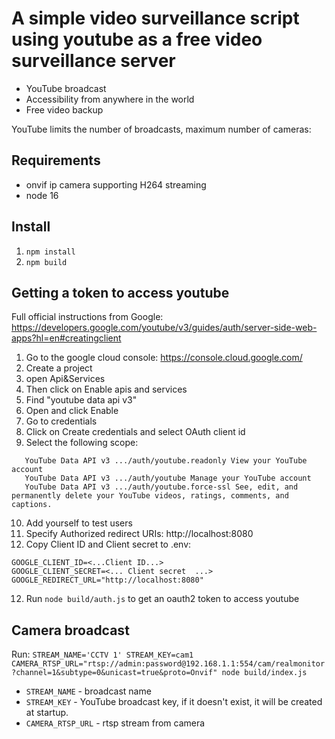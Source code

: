 # A simple video surveillance script using youtube as a free video surveillance server
- YouTube broadcast
- Accessibility from anywhere in the world
- Free video backup

YouTube limits the number of broadcasts, maximum number of cameras:

## Requirements
- onvif ip camera supporting H264 streaming
- node 16

## Install
1. `npm install`
2. `npm build`

## Getting a token to access youtube
Full official instructions from Google: https://developers.google.com/youtube/v3/guides/auth/server-side-web-apps?hl=en#creatingclient
1. Go to the google cloud console: https://console.cloud.google.com/
2. Create a project
3. open Api&Services
4. Then click on Enable apis and services
5. Find "youtube data api v3"
6. Open and click Enable
7. Go to credentials
8. Click on Create credentials and select OAuth client id
9. Select the following scope:
```
   YouTube Data API v3 .../auth/youtube.readonly View your YouTube account
   YouTube Data API v3 .../auth/youtube Manage your YouTube account
   YouTube Data API v3 .../auth/youtube.force-ssl See, edit, and permanently delete your YouTube videos, ratings, comments, and captions.
```
10. Add yourself to test users
10. Specify Authorized redirect URIs: http://localhost:8080
11. Copy Client ID and Client secret to .env:
```dotenv
GOOGLE_CLIENT_ID=<...Client ID...>
GOOGLE_CLIENT_SECRET=<... Client secret  ...>
GOOGLE_REDIRECT_URL="http://localhost:8080"
```
12. Run `node build/auth.js` to get an oauth2 token to access youtube

## Camera broadcast
Run: `STREAM_NAME='CCTV 1' STREAM_KEY=cam1 CAMERA_RTSP_URL="rtsp://admin:password@192.168.1.1:554/cam/realmonitor?channel=1&subtype=0&unicast=true&proto=Onvif" node build/index.js`
- `STREAM_NAME` - broadcast name
- `STREAM_KEY` - YouTube broadcast key, if it doesn't exist, it will be created at startup.
- `CAMERA_RTSP_URL` - rtsp stream from camera
